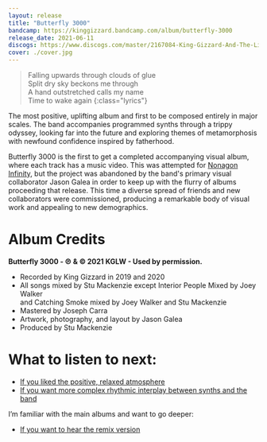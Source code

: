 ```yaml
---
layout: release
title: "Butterfly 3000"
bandcamp: https://kinggizzard.bandcamp.com/album/butterfly-3000
release_date: 2021-06-11
discogs: https://www.discogs.com/master/2167084-King-Gizzard-And-The-Lizard-Wizard-Butterfly-3000
cover: ./cover.jpg
---
```


> Falling upwards through clouds of glue  
> Split dry sky beckons me through  
> A hand outstretched calls my name  
> Time to wake again
{:class="lyrics"}

The most positive, uplifting album and first to be composed entirely in major scales. The band accompanies programmed synths through a trippy odyssey, looking far into the future and exploring themes of metamorphosis with newfound confidence inspired by fatherhood.

Butterfly 3000 is the first to get a completed accompanying visual album, where each track has a music video. This was attempted for [Nonagon Infinity](../nonagon-infinity), but the project was abandoned by the band's primary visual collaborator Jason Galea in order to keep up with the flurry of albums proceeding that release. This time a diverse spread of friends and new collaborators were commissioned, producing a remarkable body of visual work and appealing to new demographics.

# Album Credits

**Butterfly 3000 - ℗ & © 2021 KGLW - Used by permission.**

* Recorded by King Gizzard in 2019 and 2020
* All songs mixed by Stu Mackenzie except Interior People Mixed by Joey Walker  
 and Catching Smoke mixed by Joey Walker and Stu Mackenzie  
* Mastered by Joseph Carra
* Artwork, photography, and layout by Jason Galea
* Produced by Stu Mackenzie

# What to listen to next:

*   [If you liked the positive, relaxed atmosphere](../paper-mache-dream-balloon)
*   [If you want more complex rhythmic interplay between synths and the band](../polygondwanaland)

I’m familiar with the main albums and want to go deeper:

*   [If you want to hear the remix version](../butterfly-3001)
